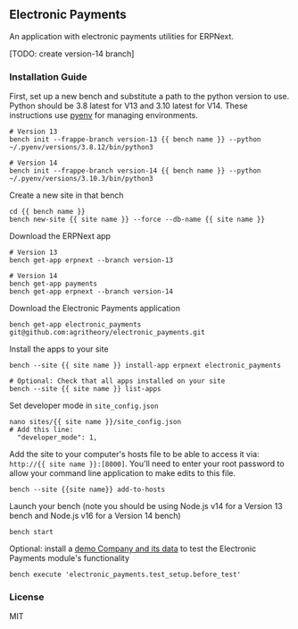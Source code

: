 ## Electronic Payments

An application with electronic payments utilities for ERPNext.

[TODO: create version-14 branch]

### Installation Guide

First, set up a new bench and substitute a path to the python version to use. Python should be 3.8 latest for V13 and 3.10 latest for V14. These instructions use [pyenv](https://github.com/pyenv/pyenv) for managing environments.

```shell
# Version 13
bench init --frappe-branch version-13 {{ bench name }} --python ~/.pyenv/versions/3.8.12/bin/python3

# Version 14
bench init --frappe-branch version-14 {{ bench name }} --python ~/.pyenv/versions/3.10.3/bin/python3
```

Create a new site in that bench
```shell
cd {{ bench name }}
bench new-site {{ site name }} --force --db-name {{ site name }}
```

Download the ERPNext app
```shell
# Version 13
bench get-app erpnext --branch version-13

# Version 14
bench get-app payments
bench get-app erpnext --branch version-14
```

Download the Electronic Payments application
```shell
bench get-app electronic_payments git@github.com:agritheory/electronic_payments.git 
```

Install the apps to your site
```shell
bench --site {{ site name }} install-app erpnext electronic_payments

# Optional: Check that all apps installed on your site
bench --site {{ site name }} list-apps
```

Set developer mode in `site_config.json`
```shell
nano sites/{{ site name }}/site_config.json
# Add this line:
  "developer_mode": 1,
```

Add the site to your computer's hosts file to be able to access it via: `http://{{ site name }}:[8000]`. You'll need to enter your root password to allow your command line application to make edits to this file.
```shell
bench --site {{site name}} add-to-hosts
```

Launch your bench (note you should be using Node.js v14 for a Version 13 bench and Node.js v16 for a Version 14 bench)
```shell
bench start
```

Optional: install a [demo Company and its data](./exampledata.md) to test the Electronic Payments module's functionality
```shell
bench execute 'electronic_payments.test_setup.before_test'
```

### License

MIT